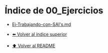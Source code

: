 # Índice de 00_Ejercicios

- [Ej-Trabajando-con-SAI's.md](Ej-Trabajando-con-SAI's.md)

- [⬅️ Volver al índice superior](../Index.md)
- [⬆️ Volver al README](/README.md)
